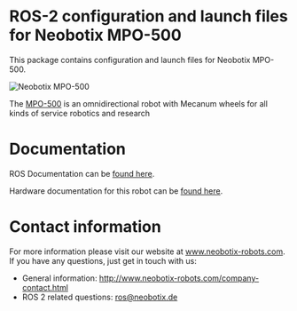 # ROS-2 configuration and launch files for Neobotix MPO-500

This package contains configuration and launch files for Neobotix MPO-500.

![Neobotix MPO-500](http://www.neobotix-roboter.de/fileadmin/_processed_/a/1/csm_Mecanum-Roboter-MPO-500-Hauptansicht_d84bcd2932.jpg)

The [MPO-500](http://www.neobotix-robots.com/mecanum-robot-mpo-500.html) is an omnidirectional robot with Mecanum wheels for all kinds of service robotics and research

# Documentation

ROS Documentation can be [found here](https://neobotix-docs.de/ros/).

Hardware documentation for this robot can be [found here](https://neobotix-docs.de/hardware/en/).

# Contact information

For more information please visit our website at www.neobotix-robots.com. 
If you have any questions, just get in touch with us:
* General information: http://www.neobotix-robots.com/company-contact.html
* ROS 2 related questions: ros@neobotix.de

